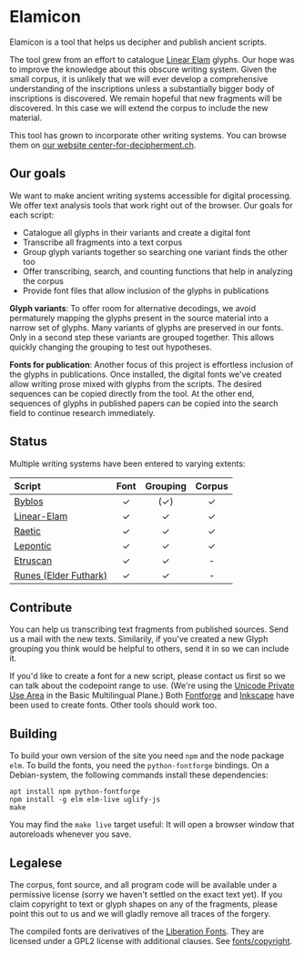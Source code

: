 # Elamicon

Elamicon is a tool that helps us decipher and publish ancient scripts.

The tool grew from an effort to catalogue
[Linear Elam](http://www.iranicaonline.org/articles/elam-iv)
glyphs. Our hope was to improve the knowledge about this obscure writing
system. Given the small corpus, it is unlikely that we will ever develop a
comprehensive understanding of the inscriptions unless a substantially bigger
body of inscriptions is discovered. We remain hopeful that new fragments will be
discovered. In this case we will extend the corpus to include the new material.

This tool has grown to incorporate other writing systems. You can browse
them on [our website center-for-decipherment.ch](https://center-for-decipherment.ch/tool/).


## Our goals

We want to make ancient writing systems accessible for digital processing. We
offer text analysis tools that work right out of the browser. Our goals for each
script:

- Catalogue all glyphs in their variants and create a digital font
- Transcribe all fragments into a text corpus
- Group glyph variants together so searching one variant finds the other too
- Offer transcribing, search, and counting functions that help in analyzing the corpus
- Provide font files that allow inclusion of the glyphs in publications

**Glyph variants**: To offer room for alternative decodings, we avoid permaturely mapping the glyphs present in the source material into a narrow set of glyphs. Many variants of glyphs are preserved in our fonts. Only in a second step these variants are grouped together. This allows quickly changing the grouping to test out hypotheses.

**Fonts for publication**: Another focus of this project is effortless inclusion of the glyphs in publications. Once installed, the digital fonts we've created allow writing prose mixed with glyphs from the scripts. The desired sequences can be copied directly from the tool. At the other end, sequences of glyphs in published papers can be copied into the search field to continue research immediately.


## Status

Multiple writing systems have been entered to varying extents:

Script|Font|Grouping|Corpus
:-----|:--:|:------:|:----:
[Byblos](https://center-for-decipherment.ch/tool/#byblos)|✓|(✓)|✓
[Linear-Elam](https://center-for-decipherment.ch/tool/#elam)|✓|✓|✓
[Raetic](https://center-for-decipherment.ch/tool/#raetic)|✓|✓|✓
[Lepontic](https://center-for-decipherment.ch/tool/#lepontic)|✓|✓|✓
[Etruscan](https://center-for-decipherment.ch/tool/#etruscan)|✓|✓|-
[Runes (Elder Futhark)](https://center-for-decipherment.ch/tool/#runic)|✓|✓|-


## Contribute

You can help us transcribing text fragments from published sources.
Send us a mail with the new texts. Similarily, if you've created a new
Glyph grouping you think would be helpful to others, send it in so we
can include it.

If you'd like to create a font for a new script, please contact us first so we can talk about the codepoint range to use. (We're using the [Unicode Private Use Area](http://unicode.org/glossary/#private_use) in the Basic Multilingual Plane.) Both [Fontforge](http://fontforge.github.io) and [Inkscape](https://inkscape.org) have been used to create fonts. Other tools should work too.


## Building

To build your own version of the site you need `npm` and the node package
`elm`. To build the fonts, you need the `python-fontforge` bindings. On a
Debian-system, the following commands install these dependencies:

    apt install npm python-fontforge
    npm install -g elm elm-live uglify-js
    make

You may find the `make live` target useful: It will open a browser window
that autoreloads whenever you save.


## Legalese

The corpus, font source, and all program code will be available under a
permissive license (sorry we haven't settled on the exact text yet). If you
claim copyright to text or glyph shapes on any of the fragments, please point
this out to us and we will gladly remove all traces of the forgery.

The compiled fonts are derivatives of the
[Liberation Fonts](https://fedorahosted.org/liberation-fonts/). They are
licensed under a GPL2 license with additional clauses. See [fonts/copyright](fonts/copyright).

